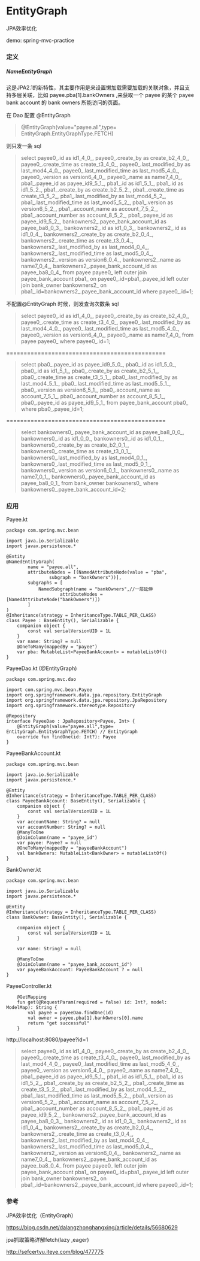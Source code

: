 # EntityGraph 

JPA效率优化

demo: spring-mvc-practice

### 定义


##### NameEntityGraph

这是JPA2.1的新特性，其主要作用是来设置懒加载需要加载的关联对象，并且支持多层关联，比如 payee.pba[1].bankOwners ,来获取一个 payee 的某个 payee bank account 的 bank owners 所能访问的页面。


在 Dao 配置 @EntityGraph 

> @EntityGraph(value="payee.all",type= EntityGraph.EntityGraphType.FETCH)


则只发一条 sql


> select payee0_.id as id1_4_0_, payee0_.create_by as create_b2_4_0_, payee0_.create_time as create_t3_4_0_, payee0_.last_modified_by as last_mod4_4_0_, payee0_.last_modified_time as last_mod5_4_0_, payee0_.version as version6_4_0_, payee0_.name as name7_4_0_, pba1_.payee_id as payee_id9_5_1_, pba1_.id as id1_5_1_, pba1_.id as id1_5_2_, pba1_.create_by as create_b2_5_2_, pba1_.create_time as create_t3_5_2_, pba1_.last_modified_by as last_mod4_5_2_, pba1_.last_modified_time as last_mod5_5_2_, pba1_.version as version6_5_2_, pba1_.account_name as account_7_5_2_, pba1_.account_number as account_8_5_2_, pba1_.payee_id as payee_id9_5_2_, bankowners2_.payee_bank_account_id as payee_ba8_0_3_, bankowners2_.id as id1_0_3_, bankowners2_.id as id1_0_4_, bankowners2_.create_by as create_b2_0_4_, bankowners2_.create_time as create_t3_0_4_, bankowners2_.last_modified_by as last_mod4_0_4_, bankowners2_.last_modified_time as last_mod5_0_4_, bankowners2_.version as version6_0_4_, bankowners2_.name as name7_0_4_, bankowners2_.payee_bank_account_id as payee_ba8_0_4_ from payee payee0_ left outer join payee_bank_account pba1_ on payee0_.id=pba1_.payee_id left outer join bank_owner bankowners2_ on pba1_.id=bankowners2_.payee_bank_account_id where payee0_.id=1;


不配置@EntityGraph 时候，则发查询次数条 sql

> select payee0_.id as id1_4_0_, payee0_.create_by as create_b2_4_0_, payee0_.create_time as create_t3_4_0_, payee0_.last_modified_by as last_mod4_4_0_, payee0_.last_modified_time as last_mod5_4_0_, payee0_.version as version6_4_0_, payee0_.name as name7_4_0_ from payee payee0_ where payee0_.id=1;

==============================================

>  select pba0_.payee_id as payee_id9_5_0_, pba0_.id as id1_5_0_, pba0_.id as id1_5_1_, pba0_.create_by as create_b2_5_1_, pba0_.create_time as create_t3_5_1_, pba0_.last_modified_by as last_mod4_5_1_, pba0_.last_modified_time as last_mod5_5_1_, pba0_.version as version6_5_1_, pba0_.account_name as account_7_5_1_, pba0_.account_number as account_8_5_1_, pba0_.payee_id as payee_id9_5_1_ from payee_bank_account pba0_ where pba0_.payee_id=1;

==============================================
 
> select bankowners0_.payee_bank_account_id as payee_ba8_0_0_, bankowners0_.id as id1_0_0_, bankowners0_.id as id1_0_1_, bankowners0_.create_by as create_b2_0_1_, bankowners0_.create_time as create_t3_0_1_, bankowners0_.last_modified_by as last_mod4_0_1_, bankowners0_.last_modified_time as last_mod5_0_1_, bankowners0_.version as version6_0_1_, bankowners0_.name as name7_0_1_, bankowners0_.payee_bank_account_id as payee_ba8_0_1_ from bank_owner bankowners0_ where bankowners0_.payee_bank_account_id=2;



### 应用


Payee.kt
```aidl
package com.spring.mvc.bean

import java.io.Serializable
import javax.persistence.*

@Entity
@NamedEntityGraph(
        name = "payee.all",
        attributeNodes = [(NamedAttributeNode(value = "pba",
                subgraph = "bankOwners"))],
        subgraphs = [
            NamedSubgraph(name = "bankOwners",//一层延伸
                    attributeNodes = [NamedAttributeNode("bankOwners")])
        ]
)
@Inheritance(strategy = InheritanceType.TABLE_PER_CLASS)
class Payee : BaseEntity(), Serializable {
    companion object {
        const val serialVersionUID = 1L
    }
    var name: String? = null
    @OneToMany(mappedBy = "payee")
    var pba: MutableList<PayeeBankAccount> = mutableListOf()
}
```


PayeeDao.kt  (@EntityGraph)
```aidl
package com.spring.mvc.dao

import com.spring.mvc.bean.Payee
import org.springframework.data.jpa.repository.EntityGraph
import org.springframework.data.jpa.repository.JpaRepository
import org.springframework.stereotype.Repository

@Repository
interface PayeeDao : JpaRepository<Payee, Int> {
    @EntityGraph(value="payee.all",type= EntityGraph.EntityGraphType.FETCH) // EntityGraph 
    override fun findOne(id: Int?): Payee
}
```


PayeeBankAccount.kt
```aidl
package com.spring.mvc.bean

import java.io.Serializable
import javax.persistence.*

@Entity
@Inheritance(strategy = InheritanceType.TABLE_PER_CLASS)
class PayeeBankAccount: BaseEntity(), Serializable {
    companion object {
        const val serialVersionUID = 1L
    }
    var accountName: String? = null
    var accountNumber: String? = null
    @ManyToOne
    @JoinColumn(name = "payee_id")
    var payee: Payee? = null
    @OneToMany(mappedBy = "payeeBankAccount")
    val bankOwners: MutableList<BankOwner> = mutableListOf()
}
```

BankOwner.kt
```aidl
package com.spring.mvc.bean

import java.io.Serializable
import javax.persistence.*

@Entity
@Inheritance(strategy = InheritanceType.TABLE_PER_CLASS)
class BankOwner: BaseEntity(), Serializable {

    companion object {
        const val serialVersionUID = 1L
    }

    var name: String? = null

    @ManyToOne
    @JoinColumn(name = "payee_bank_account_id")
    var payeeBankAccount: PayeeBankAccount ? = null
}
```

PayeeController.kt
```aidl
    @GetMapping
    fun get(@RequestParam(required = false) id: Int?, model: ModelMap): String {
        val payee = payeeDao.findOne(id)
        val owner = payee.pba[1].bankOwners[0].name
        return "get successful"
    }
```


http://localhost:8080/payee?id=1


> select payee0_.id as id1_4_0_, payee0_.create_by as create_b2_4_0_, payee0_.create_time as create_t3_4_0_, payee0_.last_modified_by as last_mod4_4_0_, payee0_.last_modified_time as last_mod5_4_0_, payee0_.version as version6_4_0_, payee0_.name as name7_4_0_, pba1_.payee_id as payee_id9_5_1_, pba1_.id as id1_5_1_, pba1_.id as id1_5_2_, pba1_.create_by as create_b2_5_2_, pba1_.create_time as create_t3_5_2_, pba1_.last_modified_by as last_mod4_5_2_, pba1_.last_modified_time as last_mod5_5_2_, pba1_.version as version6_5_2_, pba1_.account_name as account_7_5_2_, pba1_.account_number as account_8_5_2_, pba1_.payee_id as payee_id9_5_2_, bankowners2_.payee_bank_account_id as payee_ba8_0_3_, bankowners2_.id as id1_0_3_, bankowners2_.id as id1_0_4_, bankowners2_.create_by as create_b2_0_4_, bankowners2_.create_time as create_t3_0_4_, bankowners2_.last_modified_by as last_mod4_0_4_, bankowners2_.last_modified_time as last_mod5_0_4_, bankowners2_.version as version6_0_4_, bankowners2_.name as name7_0_4_, bankowners2_.payee_bank_account_id as payee_ba8_0_4_ from payee payee0_ left outer join payee_bank_account pba1_ on payee0_.id=pba1_.payee_id left outer join bank_owner bankowners2_ on pba1_.id=bankowners2_.payee_bank_account_id where payee0_.id=1;




### 参考

JPA效率优化（EntityGraph）

https://blog.csdn.net/dalangzhonghangxing/article/details/56680629

jpa抓取策略详解fetch(lazy ,eager)

http://sefcertyu.iteye.com/blog/477775